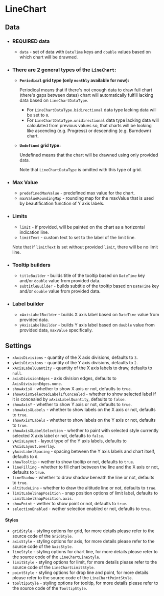 # LineChart

## Data

* ### REQUIRED data

  * `data` - set of data with `DateTime` keys and `double` values based on which chart will be drawned.

* ### There are 2 general types of the `LineChart`:

  * **`Periodical` grid type (only `monthly` available for now):**

    Periodical means that if there's not enough data to draw full chart (there's gaps between dates) chart will automatically fulfill lacking data based on `LineChartDataType`.

      * For `LineChartDataType.bidirectional` data type lacking data will be set to `0`.
      * For `LineChartDataType.unidirectional` data type lacking data will calculated from previous values so, that charts will be looking like ascending (e.g. Progress) or descending (e.g. Burndown) chart.

  * **`Undefined` grid type:**

    Undefined means that the chart will be drawned using only provided data.

    Note that `LineChartDataType` is omitted with this type of grid.

* ### Max Value 

  * `predefinedMaxValue` - predefined max value for the chart.
  * `maxValueRoundingMap` - rounding map for the maxValue that is used by beautification function of Y axis labels.

* ### Limits

  * `limit` - if provided, will be painted on the chart as a horizontal indication line.
  * `limitText` - custom text to set to the label of the limit line.

  Note that if `limitText` is set without provided `limit`, there will be no limit line.

* ### Tooltip builders

  * `titleBuilder` - builds title of the tooltip based on `DateTime` key and/or `double` value from provided data.
  * `subtitleBuilder` - builds subtitle of the tooltip based on `DateTime` key and/or `double` value from provided data.

* ### Label builder

  * `xAxisLabelBuilder` - builds X axis label based on `DateTime` value from provided data.
  * `yAxisLabelBuilder` - builds Y axis label based on `double` value from provided data, `maxValue` specifically.

## Settings

* `xAxisDivisions` - quantity of the X axis divisions, defaults to `3`.
* `yAxisDivisions` - quantity of the Y axis divisions, defaults to `2`.
* `xAxisLabelQuantity` - quantity of the X axis labels to draw, defaults to `null`.
* `axisDivisionEdges` - axis division edges, defaults to `AxisDivisionEdges.none`.
* `showAxisX` - whether to show X axis or not, defaults to `true`.
* `showAxisXSelectedLabelIfConcealed` - whether to show selected label if it is concealed by `xAxisLabelQuantity`, defaults to `false`.
* `showAxisY` - whether to show Y axis or not, defaults to `true`.
* `showAxisXLabels` - whether to show labels on the X axis or not, defaults to `true`.
* `showAxisYLabels` - whether to show labels on the Y axis or not, defaults to `true`.
* `showAxisXLabelSelection` - whether to paint with selected style currently selected X axis label or not, defaults to `false`.
* `yAxisLayout` - layout type of the Y axis labels, defaults to `YAxisLayout.overlay`.
* `yAxisLabelSpacing` - spacing between the Y axis labels and chart itself, defaults to `0`.
* `showTooltip` - wether to show tooltip or not, defaults to `true`.
* `lineFilling` - whether to fill chart between the line and the X axis or not, defaults to `true`.
* `lineShadow` - whether to draw shadow beneath the line or not, defaults to `true`.
* `altitudeLine` - whether to draw the altitude line or not, defaults to `true`.
* `limitLabelSnapPosition` - snap position options of limit label, defaults to `LimitLabelSnapPosition.axis`.
* `showPoint` - wether to show point or not, defaults to `true`.
* `selectionEnabled` - wether selection enabled or not, defaults to `true`.

#### Styles

* `gridStyle` - styling options for grid, for more details please refer to the source code of the `GridStyle`.
* `axisStyle` - styling options for axis, for more details please refer to the source code of the `AxisStyle`.
* `lineStyle` - styling options for chart line, for more details please refer to the source code of the `LineChartLineStyle`.
* `limitStyle` - styling options for limit, for more details please refer to the source code of the `LineChartLimitStyle`.
* `pointStyle` - styling options for drop line and point, for more details please refer to the source code of the `LineChartPointStyle`.
* `tooltipStyle` - styling options for tooltip, for more details please refer to the source code of the `TooltipStyle`.
